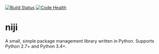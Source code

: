 
[![Build Status](https://travis-ci.org/abbec/niji.svg)](https://travis-ci.org/abbec/niji)
[![Code Health](https://landscape.io/github/abbec/niji/master/landscape.svg?style=flat)](https://landscape.io/github/abbec/niji/master)

# niji
A small, simple package management library written in Python. Supports Python 2.7+ and Python 3.4+.
